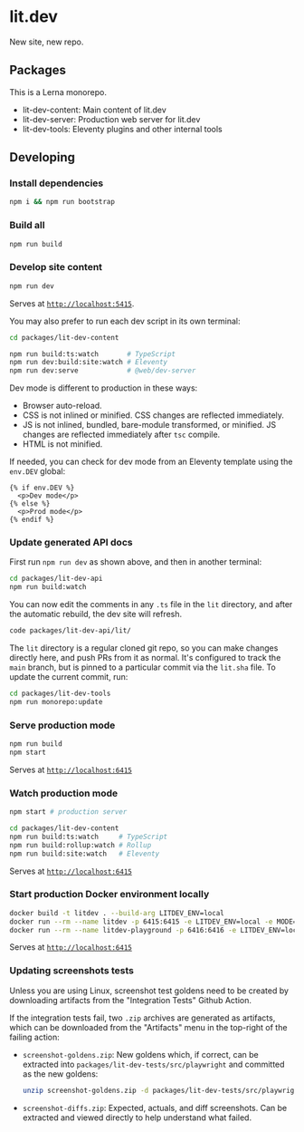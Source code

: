 # lit.dev

New site, new repo.

## Packages

This is a Lerna monorepo.

- lit-dev-content: Main content of lit.dev
- lit-dev-server: Production web server for lit.dev
- lit-dev-tools: Eleventy plugins and other internal tools

## Developing

### Install dependencies

```sh
npm i && npm run bootstrap
```

### Build all

```sh
npm run build
```

### Develop site content

```sh
npm run dev
```

Serves at [`http://localhost:5415`](http://localhost:5415).

You may also prefer to run each dev script in its own terminal:

```sh
cd packages/lit-dev-content

npm run build:ts:watch       # TypeScript
npm run dev:build:site:watch # Eleventy
npm run dev:serve            # @web/dev-server
```

Dev mode is different to production in these ways:

- Browser auto-reload.
- CSS is not inlined or minified. CSS changes are reflected immediately.
- JS is not inlined, bundled, bare-module transformed, or minified. JS changes
  are reflected immediately after `tsc` compile.
- HTML is not minified.

If needed, you can check for dev mode from an Eleventy template using the
`env.DEV` global:

```
{% if env.DEV %}
  <p>Dev mode</p>
{% else %}
  <p>Prod mode</p>
{% endif %}
```

### Update generated API docs

First run `npm run dev` as shown above, and then in another terminal:

```sh
cd packages/lit-dev-api
npm run build:watch
```

You can now edit the comments in any `.ts` file in the `lit` directory,
and after the automatic rebuild, the dev site will refresh.

```sh
code packages/lit-dev-api/lit/
```

The `lit` directory is a regular cloned git repo, so you can make changes
directly here, and push PRs from it as normal. It's configured to track the
`main` branch, but is pinned to a particular commit via the `lit.sha` file. To
update the current commit, run:

```sh
cd packages/lit-dev-tools
npm run monorepo:update
```

### Serve production mode

```sh
npm run build
npm start
```

Serves at [`http://localhost:6415`](http://localhost:6415)

### Watch production mode

```sh
npm start # production server

cd packages/lit-dev-content
npm run build:ts:watch     # TypeScript
npm run build:rollup:watch # Rollup
npm run build:site:watch   # Eleventy
```

Serves at [`http://localhost:6415`](http://localhost:6415)

### Start production Docker environment locally

```sh
docker build -t litdev . --build-arg LITDEV_ENV=local
docker run --rm --name litdev -p 6415:6415 -e LITDEV_ENV=local -e MODE=main litdev
docker run --rm --name litdev-playground -p 6416:6416 -e LITDEV_ENV=local -e MODE=playground litdev
```

Serves at [`http://localhost:6415`](http://localhost:6415)

### Updating screenshots tests

Unless you are using Linux, screenshot test goldens need to be created by
downloading artifacts from the "Integration Tests" Github Action.

If the integration tests fail, two `.zip` archives are generated as artifacts,
which can be downloaded from the "Artifacts" menu in the top-right of the failing action:

- `screenshot-goldens.zip`: New goldens which, if correct, can be extracted into
  `packages/lit-dev-tests/src/playwright` and committed as the new goldens:

  ```sh
  unzip screenshot-goldens.zip -d packages/lit-dev-tests/src/playwright
  ```

- `screenshot-diffs.zip`: Expected, actuals, and diff screenshots. Can be
  extracted and viewed directly to help understand what failed.
